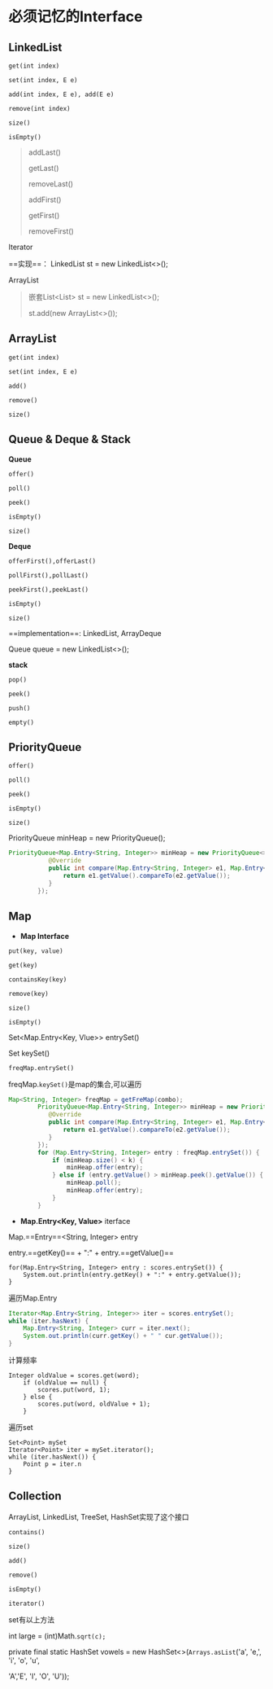 # 必须记忆的Interface

## LinkedList

`get(int index)`

`set(int index, E e)`

`add(int index, E e), add(E e)`

`remove(int index)`

`size()`

`isEmpty()`

>addLast()
>
>getLast()
>
>removeLast()
>
>addFirst()
>
>getFirst()
>
>removeFirst()

Iterator

==实现==： LinkedList<Student>  st = new LinkedList<>();

ArrayList

> 嵌套List<List<Integer>> st = new LinkedList<>();
>
> st.add(new ArrayList<>());



## ArrayList

`get(int index)`

`set(int index, E e)`

`add()`

`remove()`

`size()`



## Queue & Deque & Stack

**Queue** 

`offer()`

`poll()`

`peek()`

`isEmpty()`

`size()`

**Deque**

`offerFirst(),offerLast()`

`pollFirst(),pollLast()`

`peekFirst(),peekLast()`

`isEmpty()`

`size()`

==implementation==: LinkedList, ArrayDeque

Queue<Integer> queue = new LinkedList<>();

**stack**

`pop()`

`peek()`

`push()`

`empty()`



## PriorityQueue

`offer()`

`poll()`

`peek()`

`isEmpty()`

`size()`

PriorityQueue<Integer> minHeap = new PriorityQueue<Integer>();

```java
PriorityQueue<Map.Entry<String, Integer>> minHeap = new PriorityQueue<>(k, new Comparator<Map.Entry<String, Integer>>() {
           @Override
           public int compare(Map.Entry<String, Integer> e1, Map.Entry<String, Integer> e2) {
               return e1.getValue().compareTo(e2.getValue());
           }
        });
```

## Map

- **Map Interface**

`put(key, value)`

`get(key)`

`containsKey(key)`

`remove(key)`

`size()`

`isEmpty()`

Set<Map.Entry<Key, Vlue>> entrySet()

Set<KeyType> keySet()

`freqMap.entrySet()`

freqMap.`keySet()`是map的集合,可以遍历

```java
Map<String, Integer> freqMap = getFreMap(combo);
        PriorityQueue<Map.Entry<String, Integer>> minHeap = new PriorityQueue<>(k, new Comparator<Map.Entry<String, Integer>>() {
           @Override
           public int compare(Map.Entry<String, Integer> e1, Map.Entry<String, Integer> e2) {
               return e1.getValue().compareTo(e2.getValue());
           }
        });
        for (Map.Entry<String, Integer> entry : freqMap.entrySet()) {
            if (minHeap.size() < k) {
                minHeap.offer(entry);
            } else if (entry.getValue() > minHeap.peek().getValue()) {
                minHeap.poll();
                minHeap.offer(entry);
            }
        }
```

- **Map.Entry<Key, Value>**  iterface

Map.==Entry==<String, Integer> entry

entry.==getKey()== + ":" + entry.==getValue()==

```
for(Map.Entry<String, Integer> entry : scores.entrySet()) {
	System.out.println(entry.getKey() + ":" + entry.getValue());
}
```

遍历Map.Entry

```java
Iterator<Map.Entry<String, Integer>> iter = scores.entrySet();
while (iter.hasNext) {
	Map.Entry<String, Integer> curr = iter.next();
	System.out.println(curr.getKey() + " " cur.getValue());
}
```

计算频率

```
Integer oldValue = scores.get(word);
	if (oldValue == null) {
		scores.put(word, 1);
	} else {
		scores.put(word, oldValue + 1);
	}
```

遍历set

```
Set<Point> mySet
Iterator<Point> iter = mySet.iterator();
while (iter.hasNext()) {
	Point p = iter.n
}
```

## Collection 

ArrayList, LinkedList, TreeSet, HashSet实现了这个接口

`contains()`

`size()`

`add()`

`remove()`

`isEmpty()`

`iterator()`

set有以上方法



 int large = (int)Math.`sqrt(c);`

 private final static HashSet<Character> vowels = new HashSet<>(`Arrays.asList`('a', 'e,', 'i', 'o', 'u',

  'A','E', 'I', 'O', 'U'));


